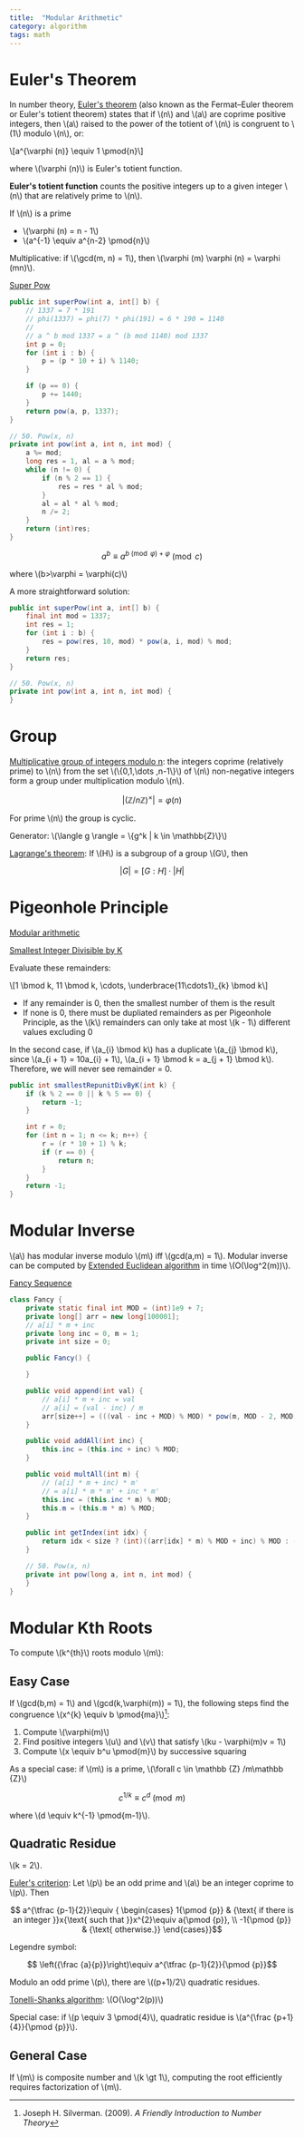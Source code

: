 ```yaml
---
title:  "Modular Arithmetic"
category: algorithm
tags: math
---
```

# Euler's Theorem

In number theory, [Euler's theorem](https://en.wikipedia.org/wiki/Euler's_theorem) (also known as the Fermat–Euler theorem or Euler's totient theorem) states that if \\(n\\) and \\(a\\) are coprime positive integers, then \\(a\\) raised to the power of the totient of \\(n\\) is congruent to \\(1\\) modulo \\(n\\), or:

\\[a^{\varphi (n)} \equiv 1 \pmod{n}\\]

where \\(\varphi (n)\\) is Euler's totient function.

**Euler's totient function** counts the positive integers up to a given integer \\(n\\) that are relatively prime to \\(n\\).

If \\(n\\) is a prime
* \\(\varphi (n) = n - 1\\)
* \\(a^{-1} \equiv a^{n-2} \pmod{n}\\)

Multiplicative: if \\(\gcd(m, n) = 1\\), then \\(\varphi (m) \varphi (n) = \varphi (mn)\\).

[Super Pow][super-pow]

```java
public int superPow(int a, int[] b) {
    // 1337 = 7 * 191
    // phi(1337) = phi(7) * phi(191) = 6 * 190 = 1140
    //
    // a ^ b mod 1337 = a ^ (b mod 1140) mod 1337
    int p = 0;
    for (int i : b) {
        p = (p * 10 + i) % 1140;
    }

    if (p == 0) {
        p += 1440;
    }
    return pow(a, p, 1337);
}

// 50. Pow(x, n)
private int pow(int a, int n, int mod) {
    a %= mod;
    long res = 1, al = a % mod;
    while (n != 0) {
        if (n % 2 == 1) {
            res = res * al % mod;
        }
        al = al * al % mod;
        n /= 2;
    }
    return (int)res;
}
```

$$a^b \equiv a^{b \pmod{\varphi} + \varphi} \pmod{c}$$

where \\(b>\varphi = \varphi(c)\\)

A more straightforward solution:

```java
public int superPow(int a, int[] b) {
    final int mod = 1337;
    int res = 1;
    for (int i : b) {
        res = pow(res, 10, mod) * pow(a, i, mod) % mod;
    }
    return res;
}

// 50. Pow(x, n)
private int pow(int a, int n, int mod) {
}
```

# Group

[Multiplicative group of integers modulo n](https://en.wikipedia.org/wiki/Multiplicative_group_of_integers_modulo_n): the integers coprime (relatively prime) to \\(n\\) from the set \\(\\{0,1,\dots ,n-1\\}\\) of \\(n\\) non-negative integers form a group under multiplication modulo \\(n\\).

$$\lvert(\mathbb {Z} /n\mathbb {Z} )^{\times }\rvert = \varphi (n)$$

For prime \\(n\\) the group is cyclic.

Generator: \\(\langle g \rangle = \\{g^k \| k \in \mathbb{Z}\\}\\)

[Lagrange's theorem](https://en.wikipedia.org/wiki/Lagrange%27s_theorem_(group_theory)): If \\(H\\) is a subgroup of a group \\(G\\), then

$$\left|G\right|=\left[G:H\right]\cdot \left|H\right|$$
 
# Pigeonhole Principle

[Modular arithmetic](https://en.wikipedia.org/wiki/Modular_arithmetic)

[Smallest Integer Divisible by K][smallest-integer-divisible-by-k]

Evaluate these remainders:

\\[1 \bmod k, 11 \bmod k, \cdots, \underbrace{11\cdots1}_{k} \bmod k\\]

* If any remainder is 0, then the smallest number of them is the result
* If none is 0, there must be dupliated remainders as per Pigeonhole Principle, as the \\(k\\) remainders can only take at most \\(k - 1\\) different values excluding 0

In the second case, if \\(a_{i} \bmod k\\) has a duplicate \\(a_{j} \bmod k\\), since \\(a_{i + 1} = 10a_{i} + 1\\), \\(a_{i + 1} \bmod k = a_{j + 1} \bmod k\\). Therefore, we will never see remainder = 0.

```java
public int smallestRepunitDivByK(int k) {
    if (k % 2 == 0 || k % 5 == 0) {
        return -1;
    }

    int r = 0;
    for (int n = 1; n <= k; n++) {
        r = (r * 10 + 1) % k;
        if (r == 0) {
            return n;
        }
    }
    return -1;
}
```

# Modular Inverse

\\(a\\) has modular inverse modulo \\(m\\) iff \\(gcd(a,m) = 1\\). Modular inverse can be computed by [Extended Euclidean algorithm](https://en.wikipedia.org/wiki/Extended_Euclidean_algorithm) in time \\(O(\log^2(m))\\).


[Fancy Sequence][fancy-sequence]

```java
class Fancy {
    private static final int MOD = (int)1e9 + 7;
    private long[] arr = new long[100001];
    // a[i] * m + inc
    private long inc = 0, m = 1;
    private int size = 0;

    public Fancy() {

    }

    public void append(int val) {
        // a[i] * m + inc = val
        // a[i] = (val - inc) / m
        arr[size++] = (((val - inc + MOD) % MOD) * pow(m, MOD - 2, MOD)) % MOD;
    }

    public void addAll(int inc) {
        this.inc = (this.inc + inc) % MOD;
    }

    public void multAll(int m) {
        // (a[i] * m + inc) * m'
        // = a[i] * m * m' + inc * m'
        this.inc = (this.inc * m) % MOD;
        this.m = (this.m * m) % MOD;
    }

    public int getIndex(int idx) {
        return idx < size ? (int)((arr[idx] * m) % MOD + inc) % MOD : -1;
    }

    // 50. Pow(x, n)
    private int pow(long a, int n, int mod) {
    }
}
```

# Modular Kth Roots

To compute \\(k^{th}\\) roots modulo \\(m\\):

## Easy Case

If \\(gcd(b,m) = 1\\) and \\(gcd(k,\varphi(m)) = 1\\), the following steps find the congruence \\(x^{k} \equiv b \pmod{ma}\\)[^1]:
1. Compute \\(\varphi(m)\\)
1. Find positive integers \\(u\\) and \\(v\\) that satisfy \\(ku - \varphi(m)v = 1\\)
1. Compute \\(x \equiv b^u \pmod{m}\\) by successive squaring

As a special case: if \\(m\\) is a prime, \\(\forall c \in \mathbb {Z} /m\mathbb {Z}\\)

$$c^{1/k} \equiv c^d \pmod{m}$$

where \\(d \equiv k^{-1} \pmod{m-1}\\).

## Quadratic Residue

\\(k = 2\\).

[Euler's criterion](https://en.wikipedia.org/wiki/Euler%27s_criterion): Let \\(p\\) be an odd prime and \\(a\\) be an integer coprime to \\(p\\). Then

$$ a^{\tfrac {p-1}{2}}\equiv {
\begin{cases}
  1{\pmod {p}} & {\text{ if there is an integer }}x{\text{ such that }}x^{2}\equiv a{\pmod {p}}, \\
  -1{\pmod {p}} & {\text{ otherwise.}}
\end{cases}}$$

Legendre symbol:

$$ \left({\frac {a}{p}}\right)\equiv a^{\tfrac {p-1}{2}}{\pmod {p}}$$

Modulo an odd prime \\(p\\), there are \\((p+1)/2\\) quadratic residues.

[Tonelli-Shanks algorithm](https://zerobone.net/blog/math/tonelli-shanks/): \\(O(\log^2(p))\\)

Special case: if \\(p \equiv 3 \pmod{4}\\), quadratic residue is \\(a^{\frac {p+1}{4}}{\pmod {p}}\\).

## General Case

If \\(m\\) is composite number and \\(k \gt 1\\), computing the root efficiently requires factorization of \\(m\\).

[fancy-sequence]: https://leetcode.com/problems/fancy-sequence/
[smallest-integer-divisible-by-k]: https://leetcode.com/problems/smallest-integer-divisible-by-k/
[super-pow]: https://leetcode.com/problems/super-pow/

[^1]: Joseph H. Silverman. (2009). *A Friendly Introduction to Number Theory*
